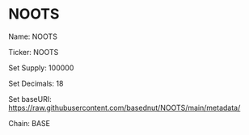 # NOOTS

Name: NOOTS

Ticker: NOOTS

Set Supply: 100000

Set Decimals: 18

Set baseURI: https://raw.githubusercontent.com/basednut/NOOTS/main/metadata/

Chain: BASE

